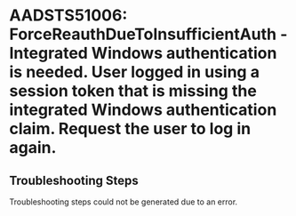 # AADSTS51006: ForceReauthDueToInsufficientAuth - Integrated Windows authentication is needed. User logged in using a session token that is missing the integrated Windows authentication claim. Request the user to log in again.


## Troubleshooting Steps
Troubleshooting steps could not be generated due to an error.